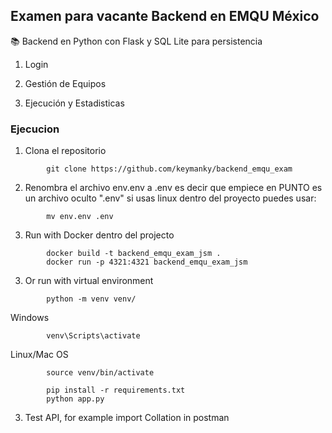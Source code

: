 ## Examen para vacante Backend en EMQU M&eacute;xico

📚 Backend en Python con Flask y SQL Lite para persistencia

1. Login

2. Gesti&oacute;n de Equipos

3. Ejecuci&oacute;n y Estadisticas


### Ejecucion

1. Clona el repositorio

```
        git clone https://github.com/keymanky/backend_emqu_exam
```
2. Renombra el archivo env.env a .env es decir que empiece en PUNTO es un archivo oculto ".env" si usas linux dentro del proyecto puedes usar:

```
        mv env.env .env
```

3. Run with Docker dentro del projecto

```
        docker build -t backend_emqu_exam_jsm .
        docker run -p 4321:4321 backend_emqu_exam_jsm
```

3. Or run with virtual environment

```
        python -m venv venv/
```

Windows

```
        venv\Scripts\activate
```
Linux/Mac OS

```
        source venv/bin/activate
```

```
        pip install -r requirements.txt
        python app.py
```

3. Test API, for example import Collation in postman
